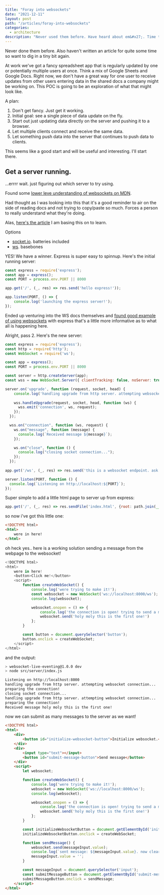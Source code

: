 ```yaml
---
title: "Foray into websockets"
date: "2021-12-11"
layout: post
path: "/articles/foray-into-websockets"
categories:
  - architecture
description: "Never used them before. Have heard about em&#x27;. Time to try em&#x27; out."
---
```


Never done them before. Also haven't written an article for quite some time so want to dig in a tiny bit again. 

At work we've got a fancy spreadsheet app that is regularly updated by one or potentially multiple users at once. Think a mix of Google Sheets and Google Docs. Right now, we don't have a great way for one user to receive updates from other users entering data in the shared docs a company might be working on. This POC is going to be an exploration of what that might look like.

A plan:
1. Don't get fancy. Just get it working.
2. Initial goal: see a single piece of data update on the fly.
3. Start out just updating data directly on the server and pushing it to a browser.
4. Let multiple clients connect and receive the same data.
5. Let something push data into the server that continues to push data to clients.

This seems like a good start and will be useful and interesting. I'll start there.

## Get a server running.
...errrr wait. just figuring out which server to try using.

Found some [lower leve understanding of websockets on MDN](https://developer.mozilla.org/en-US/docs/Web/API/WebSockets_API/Writing_WebSocket_servers).

Had thought as I was looking into this that it's a good reminder to air on the side of reading docs and not trying to copy/paste so much. Forces a person to really understand what they're doing.

Alas, [here's the article](https://blog.mrg.sh/build-a-websocket-server-using-express-and-ws-package) I am basing this on to learn.

Options
- [socket.io](https://www.npmjs.com/package/socket.io). batteries included
- [ws](https://www.npmjs.com/package/ws). basebones

YES! We have a winner. Express is super easy to spinnup. Here's the initial running server: 

```js
const express = require('express');
const app = express();
const PORT = process.env.PORT || 8000

app.get('/', (_, res) => res.send('hello express!'));

app.listen(PORT, () => {
    console.log('launching the express server!');
});
```

Ended up venturing into the WS docs themselves and [found good example of using websockets](https://github.com/websockets/ws/blob/c82b08737fbe142dd910fc7e429399e23b95c6d6/examples/express-session-parse/index.js) with express that's a little more informative as to what all is happening here.

Alright, pass 2. Here's the new server:

```js
const express = require('express');
const http = require('http');
const WebSocket = require('ws');

const app = express();
const PORT = process.env.PORT || 8000

const server = http.createServer(app);
const wss = new WebSocket.Server({ clientTracking: false, noServer: true });

server.on('upgrade', function (request, socket, head) {
    console.log('handling upgrade from http server. attempting websocket connection...');
  
    wss.handleUpgrade(request, socket, head, function (ws) {
      wss.emit('connection', ws, request);
    });
  });

  wss.on("connection", function (ws, request) {
    ws.on("message", function (message) {
      console.log(`Received message ${message}`);
    });

    ws.on("close", function () {
      console.log("closing socket connection...");
    });
  });
  
app.get('/ws', (_, res) => res.send('this is a websocket endpoint. ask for an upgrade and you will get it!'));

server.listen(PORT, function () {
  console.log(`Listening on http://localhost:${PORT}`);
});
```

Super simple to add a little html page to server up from express:
```js
app.get('/', (_, res) => res.sendFile('index.html', {root: path.join(__dirname, '../client/')}));
```

so now i've got this little one:
```html
<!DOCTYPE html>
<html>
    were in here!
</html>
```

oh heck yes.. here is a working solution sending a message from the webpage to the websocket!
```js
<!DOCTYPE html>
<html>
    were in here!
    <button>Click me!</button>
    <script>
        function createWebSocket() {
            console.log('were trying to make it!');
            const websocket = new WebSocket('ws://localhost:8000/ws');
            console.log(websocket);

            websocket.onopen = () => {
                console.log('the connection is open! trying to send a message...')
                websocket.send('holy moly this is the first one!')
            };
        }

        const button = document.querySelector('button');
        button.onclick = createWebSocket; 
    </script>
</html>
```

and the output:
```sh
> websocket-live-eventing@1.0.0 dev
> node src/server/index.js

Listening on http://localhost:8000
handling upgrade from http server. attempting websocket connection...
preparing the connection!
closing socket connection...
handling upgrade from http server. attempting websocket connection...
preparing the connection!
Received message holy moly this is the first one!
```

now we can submit as many messages to the server as we want!
```html
<!DOCTYPE html>
<html>
    <div>
        <button id="initialize-websocket-button">Initialize websocket.</button>
    </div>
    <div>
        <input type="text"></input>
        <button id="submit-message-button">Send message</button>
    </div>
    <script>
        let websocket;

        function createWebSocket() {
            console.log('were trying to make it!');
            websocket = new WebSocket('ws://localhost:8000/ws');
            console.log(websocket);

            websocket.onopen = () => {
                console.log('the connection is open! trying to send a message...')
                websocket.send('holy moly this is the first one!')
            };
        }

        const initializeWebsocketButton = document.getElementById('initialize-websocket-button');
        initializeWebsocketButton.onclick = createWebSocket; 

        function sendMessage() {
            websocket.send(messageInput.value);
            console.log(`sent message: ${messageInput.value}. now clearing input..`)
            messageInput.value = '';
        }

        const messageInput = document.querySelector('input');
        const submitMessageButton = document.getElementById('submit-message-button');
        submitMessageButton.onclick = sendMessage;
    </script>
</html>
```